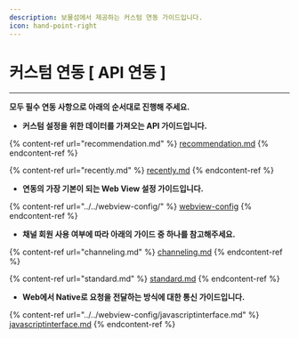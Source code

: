 ```yaml
---
description: 보물섬에서 제공하는 커스텀 연동 가이드입니다.
icon: hand-point-right
---
```


# 커스텀 연동 \[ API 연동 ]

***

**모두 필수 연동 사항으로 아래의 순서대로 진행해 주세요.**



* **커스텀 설정을 위한 데이터를 가져오는 API 가이드입니다.**

{% content-ref url="recommendation.md" %}
[recommendation.md](recommendation.md)
{% endcontent-ref %}

{% content-ref url="recently.md" %}
[recently.md](recently.md)
{% endcontent-ref %}

* **연동의 가장 기본이 되는 Web View 설정 가이드입니다.**

{% content-ref url="../../webview-config/" %}
[webview-config](../../webview-config/)
{% endcontent-ref %}

* **채널 회원 사용 여부에 따라 아래의 가이드 중 하나를 참고해주세요.**

{% content-ref url="channeling.md" %}
[channeling.md](channeling.md)
{% endcontent-ref %}

{% content-ref url="standard.md" %}
[standard.md](standard.md)
{% endcontent-ref %}

* **Web에서 Native로 요청을 전달하는 방식에 대한 통신 가이드입니다.**

{% content-ref url="../../webview-config/javascriptinterface.md" %}
[javascriptinterface.md](../../webview-config/javascriptinterface.md)
{% endcontent-ref %}


